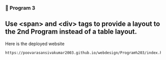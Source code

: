 ### 🚀 Program 3
Use &lt;span&gt; and &lt;div&gt; tags to provide a layout to the 2nd Program instead of 
a table layout.  
---
Here is the deployed website
```
https://poovarasansivakumar2003.github.io/webdesign/Program%203/index.html
```
